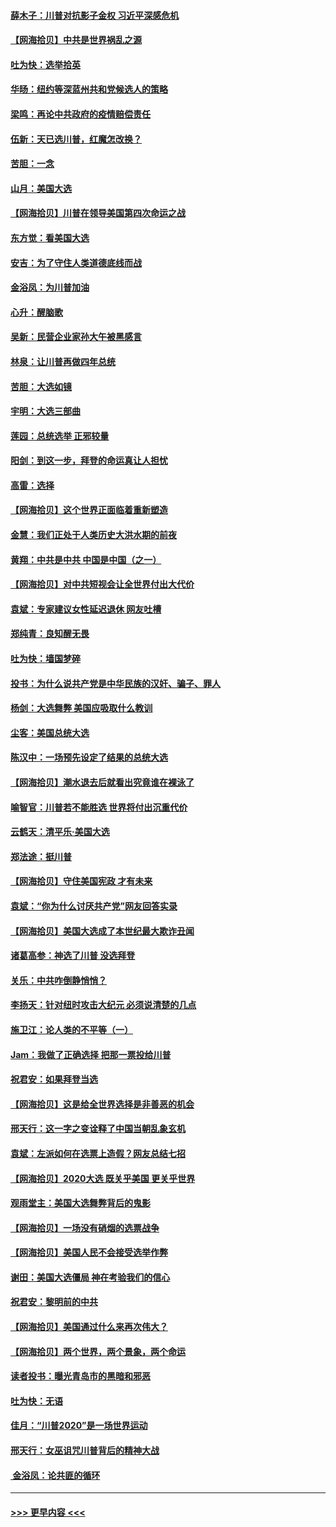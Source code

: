#### [薛木子：川普对抗影子金权 习近平深感危机](../pages/nsc993/n12557342.md?t=11181402) 
#### [【网海拾贝】中共是世界祸乱之源](../pages/nsc993/n12555353.md?t=11181402) 
#### [吐为快：选举拾英](../pages/nsc993/n12555041.md?t=11181402) 
#### [华旸：纽约等深蓝州共和党候选人的策略](../pages/nsc993/n12554309.md?t=11181402) 
#### [梁鸣：再论中共政府的疫情赔偿责任](../pages/nsc993/n12553012.md?t=11181402) 
#### [伍新：天已选川普，红魔怎改换？](../pages/nsc993/n12552970.md?t=11181402) 
#### [苦胆：一念](../pages/nsc993/n12552957.md?t=11181402) 
#### [山月：美国大选](../pages/nsc993/n12552446.md?t=11181402) 
#### [【网海拾贝】川普在领导美国第四次命运之战](../pages/nsc993/n12551973.md?t=11181402) 
#### [东方觉：看美国大选](../pages/nsc993/n12551647.md?t=11181402) 
#### [安吉：为了守住人类道德底线而战](../pages/nsc993/n12551111.md?t=11181402) 
#### [金浴凤：为川普加油](../pages/nsc993/n12551085.md?t=11181402) 
#### [心升：醒脑歌](../pages/nsc993/n12550984.md?t=11181402) 
#### [吴新：民营企业家孙大午被黑感言](../pages/nsc993/n12550656.md?t=11181402) 
#### [林泉：让川普再做四年总统](../pages/nsc993/n12550640.md?t=11181402) 
#### [苦胆：大选如镜](../pages/nsc993/n12550630.md?t=11181402) 
#### [宇明：大选三部曲](../pages/nsc993/n12550603.md?t=11181402) 
#### [莲园：总统选举 正邪较量](../pages/nsc993/n12550594.md?t=11181402) 
#### [阳剑：到这一步，拜登的命运真让人担忧](../pages/nsc993/n12549093.md?t=11181402) 
#### [高雷：选择](../pages/nsc993/n12549087.md?t=11181402) 
#### [【网海拾贝】这个世界正面临着重新塑造](../pages/nsc993/n12548326.md?t=11181402) 
#### [金慧：我们正处于人类历史大洪水期的前夜](../pages/nsc993/n12547914.md?t=11181402) 
#### [黄翔：中共是中共 中国是中国（之一）](../pages/nsc993/n12547576.md?t=11181402) 
#### [【网海拾贝】对中共短视会让全世界付出大代价](../pages/nsc993/n12546043.md?t=11181402) 
#### [袁斌：专家建议女性延迟退休 网友吐槽](../pages/nsc993/n12545424.md?t=11181402) 
#### [郑纯青：良知醒无畏](../pages/nsc993/n12545394.md?t=11181402) 
#### [吐为快：墙国梦碎](../pages/nsc993/n12545309.md?t=11181402) 
#### [投书：为什么说共产党是中华民族的汉奸、骗子、罪人](../pages/nsc993/n12545089.md?t=11181402) 
#### [杨剑：大选舞弊 美国应吸取什么教训](../pages/nsc993/n12543937.md?t=11181402) 
#### [尘客：美国总统大选](../pages/nsc993/n12543828.md?t=11181402) 
#### [陈汉中：一场预先设定了结果的总统大选](../pages/nsc993/n12543564.md?t=11181402) 
#### [【网海拾贝】潮水退去后就看出究竟谁在裸泳了](../pages/nsc993/n12543321.md?t=11181402) 
#### [喻智官：川普若不能胜选 世界将付出沉重代价](../pages/nsc993/n12541352.md?t=11181402) 
#### [云鹤天：清平乐‧美国大选](../pages/nsc993/n12540916.md?t=11181402) 
#### [郑法途：挺川普](../pages/nsc993/n12540898.md?t=11181402) 
#### [【网海拾贝】守住美国宪政 才有未来](../pages/nsc993/n12540423.md?t=11181402) 
#### [袁斌：“你为什么讨厌共产党”网友回答实录](../pages/nsc993/n12540208.md?t=11181402) 
#### [【网海拾贝】美国大选成了本世纪最大欺诈丑闻](../pages/nsc993/n12538029.md?t=11181402) 
#### [诸葛高参：神选了川普 没选拜登](../pages/nsc993/n12537664.md?t=11181402) 
#### [关乐：中共咋倒静悄悄？](../pages/nsc993/n12537615.md?t=11181402) 
#### [李扬天：针对纽时攻击大纪元 必须说清楚的几点](../pages/nsc993/n12536001.md?t=11181402) 
#### [施卫江：论人类的不平等（一）](../pages/nsc993/n12535700.md?t=11181402) 
#### [Jam：我做了正确选择 把那一票投给川普](../pages/nsc993/n12535743.md?t=11181402) 
#### [祝君安：如果拜登当选](../pages/nsc993/n12535726.md?t=11181402) 
#### [【网海拾贝】这是给全世界选择是非善恶的机会](../pages/nsc993/n12535061.md?t=11181402) 
#### [邢天行：这一字之变诠释了中国当朝乱象玄机](../pages/nsc993/n12533446.md?t=11181402) 
#### [袁斌：左派如何在选票上造假？网友总结七招](../pages/nsc993/n12533180.md?t=11181402) 
#### [【网海拾贝】2020大选 既关乎美国 更关乎世界](../pages/nsc993/n12533161.md?t=11181402) 
#### [观雨堂主：美国大选舞弊背后的鬼影](../pages/nsc993/n12533153.md?t=11181402) 
#### [【网海拾贝】一场没有硝烟的选票战争](../pages/nsc993/n12531883.md?t=11181402) 
#### [【网海拾贝】美国人民不会接受选举作弊](../pages/nsc993/n12528850.md?t=11181402) 
#### [谢田：美国大选僵局 神在考验我们的信心](../pages/nsc993/n12527932.md?t=11181402) 
#### [祝君安：黎明前的中共](../pages/nsc993/n12524071.md?t=11181402) 
#### [【网海拾贝】美国通过什么来再次伟大？](../pages/nsc993/n12523844.md?t=11181402) 
#### [【网海拾贝】两个世界，两个景象，两个命运](../pages/nsc993/n12521419.md?t=11181402) 
#### [读者投书：曝光青岛市的黑暗和邪恶](../pages/nsc993/n12520988.md?t=11181402) 
#### [吐为快：无语](../pages/nsc993/n12518588.md?t=11181402) 
#### [佳月：“川普2020”是一场世界运动](../pages/nsc993/n12518581.md?t=11181402) 
#### [邢天行：女巫诅咒川普背后的精神大战](../pages/nsc993/n12517257.md?t=11181402) 
#### [ 金浴凤：论共匪的循环](../pages/nsc993/n12517133.md?t=11181402) 

----
#### [ >>> 更早内容 <<< ](../indexes/nsc993-earlier.md)
